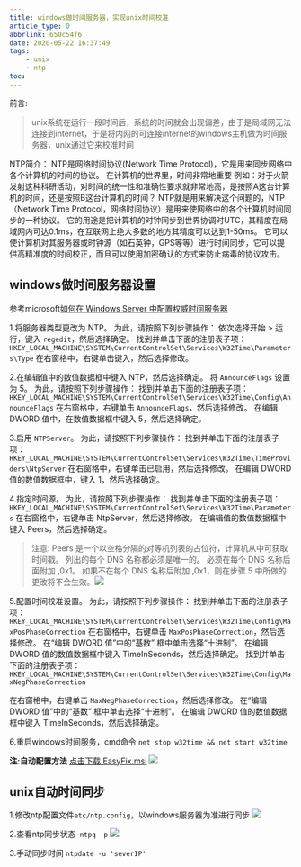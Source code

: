 ```yaml
---
title: windows做时间服务器，实现unix时间校准
article_type: 0
abbrlink: 650c54f6
date: 2020-05-22 16:37:49
tags: 
	- unix
	- ntp
toc:
---
```

前言:
>unix系统在运行一段时间后，系统的时间就会出现偏差，由于是局域网无法连接到internet，于是将内网的可连接internet的windows主机做为时间服务器，unix通过它来校准时间

<!-- more -->
NTP简介：
NTP是网络时间协议(Network Time Protocol)，它是用来同步网络中各个计算机的时间的协议。
在计算机的世界里，时间非常地重要
例如：对于火箭发射这种科研活动，对时间的统一性和准确性要求就非常地高，是按照A这台计算机的时间，还是按照B这台计算机的时间？
NTP就是用来解决这个问题的，NTP（Network Time Protocol，网络时间协议）是用来使网络中的各个计算机时间同步的一种协议。
它的用途是把计算机的时钟同步到世界协调时UTC，其精度在局域网内可达0.1ms，在互联网上绝大多数的地方其精度可以达到1-50ms。
它可以使计算机对其服务器或时钟源（如石英钟，GPS等等）进行时间同步，它可以提供高精准度的时间校正，而且可以使用加密确认的方式来防止病毒的协议攻击。

## windows做时间服务器设置
参考microsoft[如何在 Windows Server 中配置权威时间服务器](http://download.microsoft.com/download/E/A/9/EA9F5FDC-255C-46A3-9AFE-C714B6037703/MicrosoftEasyFix50395.msi)

1.将服务器类型更改为 NTP。 为此，请按照下列步骤操作：
依次选择开始 > 运行，键入 `regedit`，然后选择确定。
找到并单击下面的注册表子项：
`HKEY_LOCAL_MACHINE\SYSTEM\CurrentControlSet\Services\W32Time\Parameters\Type`
在右窗格中，右键单击键入，然后选择修改。

2.在编辑值中的数值数据框中键入 NTP，然后选择确定。
将 `AnnounceFlags` 设置为 5。 为此，请按照下列步骤操作：
找到并单击下面的注册表子项：
`HKEY_LOCAL_MACHINE\SYSTEM\CurrentControlSet\Services\W32Time\Config\AnnounceFlags`
在右窗格中，右键单击 `AnnounceFlags`，然后选择修改。
在编辑 DWORD 值中，在数值数据框中键入 5，然后选择确定。

3.启用 `NTPServer`。 为此，请按照下列步骤操作：
找到并单击下面的注册表子项：
`HKEY_LOCAL_MACHINE\SYSTEM\CurrentControlSet\Services\W32Time\TimeProviders\NtpServer`
在右窗格中，右键单击已启用，然后选择修改。
在编辑 DWORD 值的数值数据框中，键入 1，然后选择确定。

4.指定时间源。 为此，请按照下列步骤操作：
找到并单击下面的注册表子项：
`HKEY_LOCAL_MACHINE\SYSTEM\CurrentControlSet\Services\W32Time\Parameters`
在右窗格中，右键单击 NtpServer，然后选择修改。
在编辑值的数值数据框中键入 Peers，然后选择确定。
>注意:
Peers 是一个以空格分隔的对等机列表的占位符，计算机从中可获取时间戳。 列出的每个 DNS 名称都必须是唯一的。 必须在每个 DNS 名称后面附加 ,0x1。 如果不在每个 DNS 名称后附加 ,0x1，则在步骤 5 中所做的更改将不会生效。![](https://i.loli.net/2020/06/09/d8k6vfX5qTcbWy7.png)

5.配置时间校准设置。 为此，请按照下列步骤操作：
找到并单击下面的注册表子项：
`HKEY_LOCAL_MACHINE\SYSTEM\CurrentControlSet\Services\W32Time\Config\MaxPosPhaseCorrection`
在右窗格中，右键单击 `MaxPosPhaseCorrection`，然后选择修改。
在“编辑 DWORD 值”中的“基数” 框中单击选择“十进制”。
在编辑 DWORD 值的数值数据框中键入 TimeInSeconds，然后选择确定。
找到并单击下面的注册表子项：
`HKEY_LOCAL_MACHINE\SYSTEM\CurrentControlSet\Services\W32Time\Config\MaxNegPhaseCorrection`
 
在右窗格中，右键单击 `MaxNegPhaseCorrection`，然后选择修改。
在“编辑 DWORD 值”中的“基数” 框中单击选择“十进制”。
在编辑 DWORD 值的数值数据框中键入 TimeInSeconds，然后选择确定。

6.重启windows时间服务，cmd命令
`net stop w32time && net start w32time`

**注:自动配置方法**
[点击下载 EasyFix.msi](http://download.microsoft.com/download/E/A/9/EA9F5FDC-255C-46A3-9AFE-C714B6037703/MicrosoftEasyFix50395.msi)
![](https://i.loli.net/2020/06/09/yLicws6QXEtxB1N.png)

## unix自动时间同步
1.修改ntp配置文件`etc/ntp.config`，以windows服务器为准进行同步
![](https://i.loli.net/2020/06/09/Z4oUhX1BWetKVjQ.png)

2.查看ntp同步状态` ntpq -p`
![](https://i.loli.net/2020/06/09/egdFL8RDx5AjTu1.png)

3.手动同步时间
`ntpdate -u 'severIP'`

